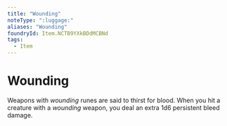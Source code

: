 ```yaml
---
title: "Wounding"
noteType: ":luggage:"
aliases: "Wounding"
foundryId: Item.NCTB9YXkBDdMCBNd
tags:
  - Item
---
```


# Wounding

Weapons with _wounding_ runes are said to thirst for blood. When you hit a creature with a _wounding_ weapon, you deal an extra 1d6 persistent bleed damage.

